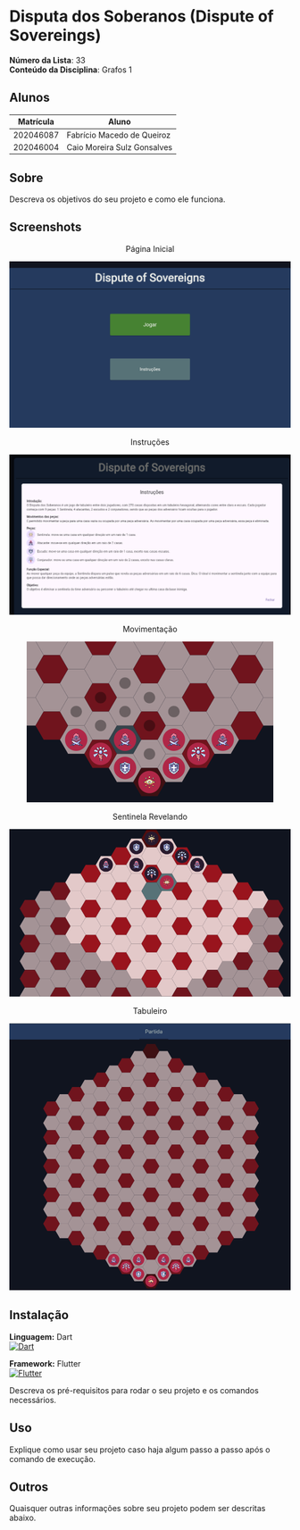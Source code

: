 # Disputa dos Soberanos (Dispute of Sovereings)

**Número da Lista**: 33<br>
**Conteúdo da Disciplina**: Grafos 1<br>

## Alunos
|Matrícula | Aluno |
| -- | -- |
| 202046087  |  Fabrício Macedo de Queiroz |
| 202046004  |  Caio Moreira Sulz Gonsalves |

## Sobre 
Descreva os objetivos do seu projeto e como ele funciona. 

## Screenshots

<div style="text-align: center;">
  <p>Página Inicial</p>
  <img src="dispute_of_sovereigns/assets/screenshots/home.png" alt="Home">
</div>

<div style="text-align: center;">
  <p>Instruções</p>
  <img src="dispute_of_sovereigns/assets/screenshots/instrucoes.png" alt="Instruções">
</div>

<div style="text-align: center;">
  <p>Movimentação</p>
  <img src="dispute_of_sovereigns/assets/screenshots/movimentacao-peca.png" alt="Movimentação">
</div>

<div style="text-align: center;">
  <p>Sentinela Revelando</p>
  <img src="dispute_of_sovereigns/assets/screenshots/revelando.png" alt="Sentinela Revelando">
</div>

<div style="text-align: center;">
  <p>Tabuleiro</p>
  <img src="dispute_of_sovereigns/assets/screenshots/tabuleiro.png" alt="Tabuleiro">
</div>

## Instalação 

<div style="text-align: left;">
  <p>
    <strong>Linguagem:</strong> Dart <br>
    <a href="https://skillicons.dev">
      <img src="https://skillicons.dev/icons?i=dart&perline=3" alt="Dart">
    </a>
  </p>
  <p>
    <strong>Framework:</strong> Flutter <br>
    <a href="https://skillicons.dev">
      <img src="https://skillicons.dev/icons?i=flutter&perline=3" alt="Flutter">
    </a>
  </p>
</div>



Descreva os pré-requisitos para rodar o seu projeto e os comandos necessários.

## Uso 
Explique como usar seu projeto caso haja algum passo a passo após o comando de execução.

## Outros 
Quaisquer outras informações sobre seu projeto podem ser descritas abaixo.




